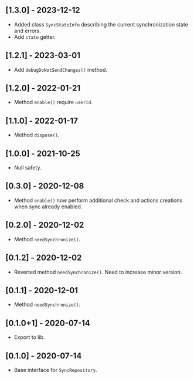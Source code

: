 ## [1.3.0] - 2023-12-12

* Added class `SyncStateInfo` describing the current synchronization state and errors.
* Add `state` getter.

## [1.2.1] - 2023-03-01

* Add `debugDoNotSendChanges()` method.

## [1.2.0] - 2022-01-21

* Method `enable()` require `userId`.

## [1.1.0] - 2022-01-17

* Method `dispose()`.

## [1.0.0] - 2021-10-25

* Null safety.

## [0.3.0] - 2020-12-08

* Method `enable()` now perform additional check and actions creations
when sync already enabled.

## [0.2.0] - 2020-12-02

* Method `needSynchronize()`.

## [0.1.2] - 2020-12-02

* Reverted method `needSynchronize()`. Need to increase minor version.

## [0.1.1] - 2020-12-01

* Method `needSynchronize()`.

## [0.1.0+1] - 2020-07-14

* Export to lib.

## [0.1.0] - 2020-07-14

* Base interface for `SyncRepository`.
